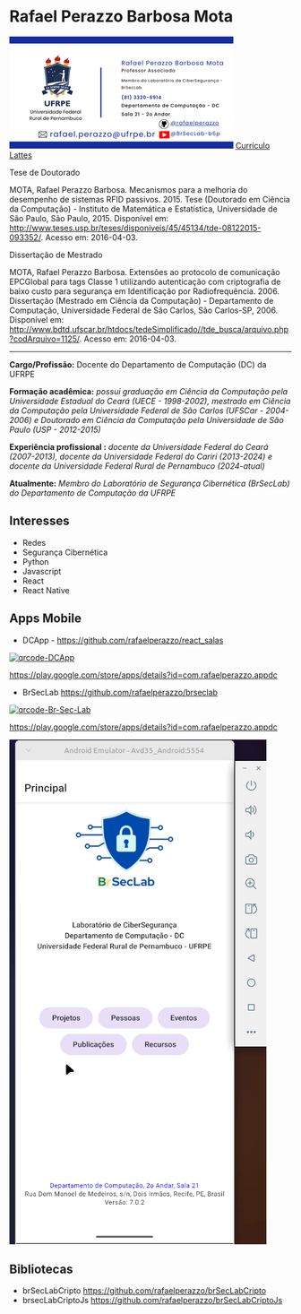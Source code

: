 # Rafael Perazzo Barbosa Mota

![Cartão de Visita](cartao_visita.png)
[Currículo Lattes](http://lattes.cnpq.br/3078288668202994)

Tese de Doutorado

MOTA, Rafael Perazzo Barbosa. Mecanismos para a melhoria do desempenho de sistemas RFID passivos. 2015. Tese (Doutorado em Ciência da Computação) - Instituto de Matemática e Estatística, Universidade de São Paulo, São Paulo, 2015. Disponível em: <http://www.teses.usp.br/teses/disponiveis/45/45134/tde-08122015-093352/>. Acesso em: 2016-04-03.

Dissertação de Mestrado

MOTA, Rafael Perazzo Barbosa. Extensões ao protocolo de comunicação EPCGlobal para tags Classe 1 utilizando autenticação com criptografia de baixo custo para segurança em Identificação por Radiofrequência. 2006. Dissertação (Mestrado em Ciência da Computação) - Departamento de Computação, Universidade Federal de São Carlos, São Carlos-SP, 2006. Disponível em: <http://www.bdtd.ufscar.br/htdocs/tedeSimplificado//tde_busca/arquivo.php?codArquivo=1125/>. Acesso em: 2016-04-03.

---

**Cargo/Profissão:** Docente do Departamento de Computação (DC) da UFRPE  

**Formação acadêmica:** *possui graduação em Ciência da Computação pela Universidade Estadual do Ceará (UECE - 1998-2002), mestrado em Ciência da Computação pela Universidade Federal de São Carlos (UFSCar - 2004-2006) e Doutorado em Ciência da Computação pela Universidade de São Paulo (USP - 2012-2015)*

**Experiência profissional :** *docente da Universidade Federal do Ceará (2007-2013), docente da Universidade Federal do Cariri (2013-2024) e docente da Universidade Federal Rural de Pernambuco (2024-atual)*

**Atualmente:** *Membro do Laboratório de Segurança Cibernética (BrSecLab) do Departamento de Computação da UFRPE*

## Interesses
- Redes
- Segurança Cibernética
- Python
- Javascript
- React
- React Native

## Apps Mobile
- DCApp - <https://github.com/rafaelperazzo/react_salas>
  
<a href="https://ibb.co/PZ64Q1H5"><img src="https://i.ibb.co/PZ64Q1H5/qrcode-DCApp.png" alt="qrcode-DCApp" border="0" /></a>

<https://play.google.com/store/apps/details?id=com.rafaelperazzo.appdc>

- BrSecLab <https://github.com/rafaelperazzo/brseclab>
  
<a href="https://ibb.co/whSkp1h3"><img src="https://i.ibb.co/whSkp1h3/qrcode-Br-Sec-Lab.png" alt="qrcode-Br-Sec-Lab" border="0" /></a>

<https://play.google.com/store/apps/details?id=com.rafaelperazzo.appdc>

![BrSecLabApp](BrSecLabApp.gif)

## Bibliotecas
- brSecLabCripto <https://github.com/rafaelperazzo/brSecLabCripto>
- brsecLabCriptoJs <https://github.com/rafaelperazzo/brSecLabCriptoJs>
  
